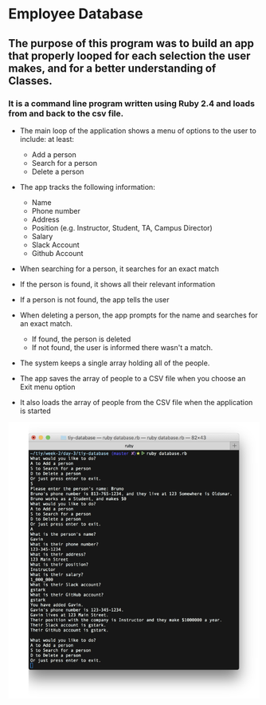 # Employee Database

## The purpose of this program was to build an app that properly looped for each selection the user makes, and for a better understanding of Classes.

### It is a command line program written using Ruby 2.4 and loads from and back to the csv file.

* The main loop of the application shows a menu of options to the user to include: at least:
  * Add a person
  * Search for a person
  * Delete a person
* The app tracks the following information:
  * Name
  * Phone number
  * Address
  * Position (e.g. Instructor, Student, TA, Campus Director)
  * Salary
  * Slack Account
  * Github Account
* When searching for a person, it searches for an exact match
* If the person is found, it shows all their relevant information
* If a person is not found, the app tells the user
* When deleting a person, the app prompts for the name and searches for an exact match.
  * If found, the person is deleted
  * If not found, the user is informed there wasn't a match.
* The system keeps a single array holding all of the people.

* The app saves the array of people to a CSV file when you choose an Exit menu option
* It also loads the array of people from the CSV file when the application is started

![TIY Database](images/tiy-database.png)
